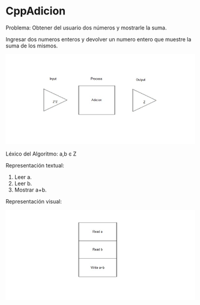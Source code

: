 # CppAdicion

Problema:
Obtener del usuario dos números y mostrarle la suma.

Ingresar dos numeros enteros y devolver un numero entero que muestre la suma de los mismos.


![Alt text](img/IPOAdicion.jpg)

Léxico del Algoritmo:
a,b ͼ Z

Representación textual:
1) Leer a.
2) Leer b.
3) Mostrar a+b.

Representación visual:

![Alt text](img/Nassi-Shneiderman-Adicion.jpg)
